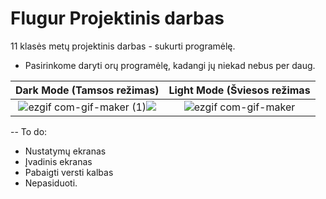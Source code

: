 # Flugur Projektinis darbas

11 klasės metų projektinis darbas - sukurti programėlę.

- Pasirinkome daryti orų programėlę, kadangi jų niekad nebus per daug.

Dark Mode (Tamsos režimas)  |  Light Mode (Šviesos režimas
:-------------------------:|:-------------------------:
![ezgif com-gif-maker (1)](https://user-images.githubusercontent.com/96780163/212784112-a680fd69-9a1c-4444-936b-5c8d542e38fe.gif)![](https://...Dark.png)  |  ![ezgif com-gif-maker](https://user-images.githubusercontent.com/96780163/212784120-962f4784-6b0a-4b0c-a6ad-3d3d897fd552.gif)

-- To do:
- Nustatymų ekranas
- Įvadinis ekranas
- Pabaigti versti kalbas
- Nepasiduoti.
